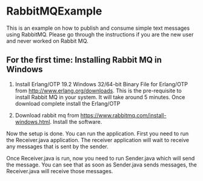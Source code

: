 # RabbitMQExample
This is an example on how to publish and consume simple text messages using RabbitMQ. Please go through the instructions if you are the new user and never worked on Rabbit MQ.

For the first time: Installing Rabbit MQ in Windows
----------------------------------------------------


1) Install Erlang/OTP 19.2 Windows 32/64-bit Binary File for Erlang/OTP from http://www.erlang.org/downloads. This is the pre-requisite to install Rabbit MQ in your system. It will take around 5 minutes. Once download complete install the Erlang/OTP


2) Download rabbit mq from https://www.rabbitmq.com/install-windows.html. Install the software.

Now the setup is done. You can run the application. First you need to run the Receiver.java application. The receiver application will wait to receive any messages that is sent by the sender.

Once Receiver.java is run, now you need to run Sender.java which will send the message. You can see that as soon as Sender.java sends messages, the Receiver.java will receive those messages.

